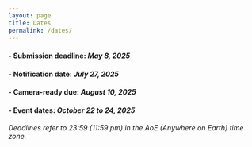 ```yaml
---
layout: page
title: Dates
permalink: /dates/
---
```


#### - **Submission deadline:**	*May 8, 2025* 
#### - **Notification date:**	*July 27, 2025*
#### - **Camera-ready due:**	*August 10, 2025*
#### - **Event dates:**	*October 22 to 24, 2025*

*Deadlines refer to 23:59 (11:59 pm) in the AoE (Anywhere on Earth) time zone.*
